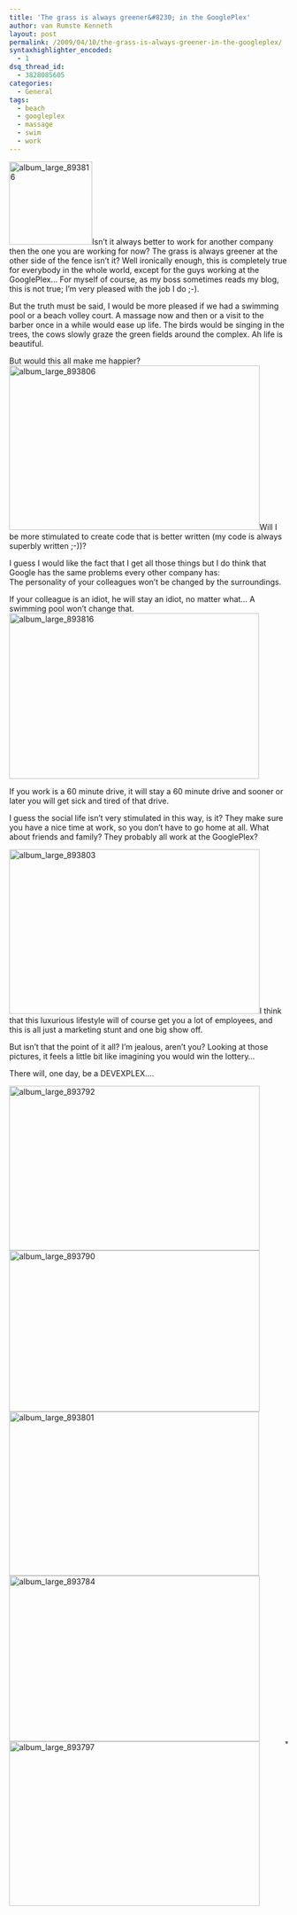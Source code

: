 ```yaml
---
title: 'The grass is always greener&#8230; in the GooglePlex'
author: van Rumste Kenneth
layout: post
permalink: /2009/04/10/the-grass-is-always-greener-in-the-googleplex/
syntaxhighlighter_encoded:
  - 1
dsq_thread_id:
  - 3828085605
categories:
  - General
tags:
  - beach
  - googleplex
  - massage
  - swim
  - work
---
```

<img class="alignright size-thumbnail wp-image-580" title="album_large_893816" src="http://www.devexp.eu/wp-content/uploads/2009/04/album_large_893816-150x150.jpg" alt="album_large_893816" width="150" height="150" />Isn&#8217;t it always better to work for another company then the one you are working for now? The grass is always greener at the other side of the fence isn&#8217;t it? Well ironically enough, this is completely true for everybody in the whole world, except for the guys working at the GooglePlex&#8230; For myself of course, as my boss sometimes reads my blog, this is not true; I’m very pleased with the job I do ;-).

But the truth must be said, I would be more pleased if we had a swimming pool or a beach volley court. A massage now and then or a visit to the barber once in a while would ease up life. The birds would be singing in the trees, the cows slowly graze the green fields around the complex. Ah life is beautiful.

<!--more-->

But would this all make me happier? <img class="size-full wp-image-579 alignright" title="album_large_893806" src="http://www.devexp.eu/wp-content/uploads/2009/04/album_large_893806.jpg" alt="album_large_893806" width="453" height="297" />Will I be more stimulated to create code that is better written (my code is always superbly written ;-))?

I guess I would like the fact that I get all those things but I do think that Google has the same problems every other company has:  
The personality of your colleagues won’t be changed by the surroundings.

If your colleague is an idiot, he will stay an idiot, no matter what… A swimming pool won’t change that.  
<img class="size-full wp-image-580 alignright" title="album_large_893816" src="http://www.devexp.eu/wp-content/uploads/2009/04/album_large_893816.jpg" alt="album_large_893816" width="452" height="299" />

If you work is a 60 minute drive, it will stay a 60 minute drive and sooner or later you will get sick and tired of that drive.

I guess the social life isn’t very stimulated in this way, is it? They make sure you have a nice time at work, so you don’t have to go home at all. What about friends and family? They probably all work at the GooglePlex?

<img class="alignright size-full wp-image-578" title="album_large_893803" src="http://www.devexp.eu/wp-content/uploads/2009/04/album_large_893803.jpg" alt="album_large_893803" width="453" height="297" />I think that this luxurious lifestyle will of course get you a lot of employees, and this is all just a marketing stunt and one big show off.

But isn’t that the point of it all? I’m jealous, aren’t you? Looking at those pictures, it feels a little bit like imagining you would win the lottery…

There will, one day, be a DEVEXPLEX….

<img class="alignright size-full wp-image-574" title="album_large_893792" src="http://www.devexp.eu/wp-content/uploads/2009/04/album_large_893792.jpg" alt="album_large_893792" width="453" height="297" />

<img class="alignright size-full wp-image-573" title="album_large_893790" src="http://www.devexp.eu/wp-content/uploads/2009/04/album_large_893790.jpg" alt="album_large_893790" width="453" height="291" />

<img class="alignright size-full wp-image-577" title="album_large_893801" src="http://www.devexp.eu/wp-content/uploads/2009/04/album_large_893801.jpg" alt="album_large_893801" width="452" height="296" />

<img class="alignright size-full wp-image-571" title="album_large_893784" src="http://www.devexp.eu/wp-content/uploads/2009/04/album_large_893784.jpg" alt="album_large_893784" width="453" height="299" />

<img class="alignright size-full wp-image-576" title="album_large_893797" src="http://www.devexp.eu/wp-content/uploads/2009/04/album_large_893797.jpg" alt="album_large_893797" width="453" height="297" />

<div style="border: 2px solid #666666; text-align: center; width: auto; background-color: #f1f1f1; float: right;">
</div>